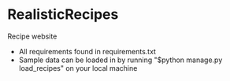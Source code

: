 # RealisticRecipes
Recipe website

- All requirements found in requirements.txt
- Sample data can be loaded in by running "$python manage.py load_recipes" on your local machine
